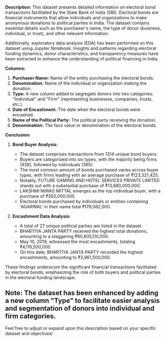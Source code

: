 **Description:**
This dataset presents detailed information on electoral bond transactions facilitated by the State Bank of India (SBI). Electoral bonds are financial instruments that allow individuals and organizations to make anonymous donations to political parties in India. The dataset contains essential details such as the purchaser's name, the type of donor (business, individual, or trust), and other relevant information.

Additionally, exploratory data analysis (EDA) has been performed on this dataset using Jupyter Notebook. Insights and patterns regarding electoral funding dynamics, donor characteristics, and transparency measures have been extracted to enhance the understanding of political financing in India.

**Columns:**
1. **Purchaser Name:** Name of the entity purchasing the electoral bonds.
2. **Denomination:** Name of the individual or organization making the donation.
3. **Type:** A new column added to segregate donors into two categories: "Individual" and "Firm" (representing businesses, companies, trusts, etc.).
4. **Date of Encashment:** The date when the electoral bonds were encashed.
5. **Name of the Political Party:** The political party receiving the donation.
6. **Denomination:** The face value or denomination of the electoral bonds.

**Conclusion:**

1. **Bond Buyer Analysis:**
   - The dataset comprises transactions from 1314 unique bond buyers.
   - Buyers are categorized into six types, with the majority being firms (938), followed by individuals (365).
   - The most common amount of bonds purchased varies across buyer types, with firms leading with an average purchase of ₹123,321,425.
   - Notably, FUTURE GAMING AND HOTEL SERVICES PRIVATE LIMITED stands out with a substantial purchase of ₹13,680,000,000.
   - LAKSHMI NIWAS MITTAL emerges as the top individual buyer, with a purchase of ₹350,000,000.
   - Electoral bonds purchased by individuals or entities containing 'AGARWAL' in their name total ₹179,082,000.

2. **Encashment Data Analysis:**
   - A total of 27 unique political parties are listed in the dataset.
   - BHARTIYA JANTA PARTY received the highest total donations, amounting to a staggering ₹60,605,110,000.
   - May 10, 2019, witnessed the most encashments, totaling ₹4,116,500,000.
   - On this date, BHARTIYA JANTA PARTY recorded the highest encashments, amounting to ₹3,961,500,000.

These findings underscore the significant financial transactions facilitated by electoral bonds, emphasizing the role of both buyers and political parties in the electoral funding landscape.

**Note:** The dataset has been enhanced by adding a new column "Type" to facilitate easier analysis and segmentation of donors into individual and firm categories.
---
Feel free to adjust or expand upon this description based on your specific dataset and objectives!
